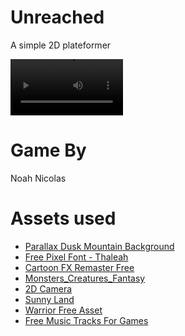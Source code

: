 # Unreached
A simple 2D plateformer

<video src='https://github.com/cegepmatane/Unreached/blob/main/Vid%C3%A9o/Unreached.mp4' width=180/></video>

# Game By
Noah Nicolas

# Assets used
- [Parallax Dusk Mountain Background](https://assetstore.unity.com/packages/2d/textures-materials/tiles/parallax-dusk-mountain-background-53403)
- [Free Pixel Font - Thaleah](https://assetstore.unity.com/packages/2d/fonts/free-pixel-font-thaleah-140059)
- [Cartoon FX Remaster Free](https://assetstore.unity.com/packages/vfx/particles/cartoon-fx-remaster-free-109565)
- [Monsters_Creatures_Fantasy](https://assetstore.unity.com/packages/2d/characters/monsters-creatures-fantasy-167949)
- [2D Camera](https://assetstore.unity.com/packages/tools/camera/2d-camera-206159)
- [Sunny Land](https://assetstore.unity.com/packages/2d/characters/sunny-land-103349)
- [Warrior Free Asset](https://assetstore.unity.com/packages/2d/characters/warrior-free-asset-195707)
- [Free Music Tracks For Games](https://assetstore.unity.com/account/assets)
